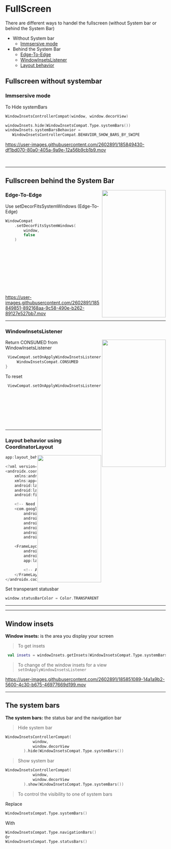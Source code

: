 # FullScreen
There are different ways to handel the fullscreen (without System bar or behind the System Bar)

- Without System bar
  - [Immsersive mode](https://github.com/sallySalem/FullScreen#immsersive-mode)
- Behind the System Bar
  - [Edge-To-Edge](https://github.com/sallySalem/FullScreen#edge-to-edge)
  - [WindowInsetsListener](https://github.com/sallySalem/FullScreen#windowinsetslistener)
  - [Layout behavior](https://github.com/sallySalem/FullScreen#layout-behaviour)

## Fullscreen without systembar
### Immsersive mode

To Hide systemBars
``` kotlin
WindowInsetsControllerCompat(window, window.decorView)

windowInsets.hide(WindowInsetsCompat.Type.systemBars())
windowInsets.systemBarsBehavior =
   WindowInsetsControllerCompat.BEHAVIOR_SHOW_BARS_BY_SWIPE
   ```


https://user-images.githubusercontent.com/2602891/185849430-df1bd070-80a0-405a-9a9e-12a56b9cb1b9.mov

<br/>

-----

## Fullscreen behind the System Bar
<img align="right" width="200" height="400" src="https://user-images.githubusercontent.com/2602891/185849677-8715cacc-a376-4484-bfcf-d01fe945d00b.png">

### Edge-To-Edge

Use setDecorFitsSystemWindows (Edge-To-Edge)

```kotlin
WindowCompat
    .setDecorFitsSystemWindows(
        window,
        false
    )

```
 
 <br/> 
 <br/> 
 <br/>
 <br/> 
 <br/>
 <br/> 
 <br/> 
 <br/>

https://user-images.githubusercontent.com/2602891/185849851-892168aa-9c58-490e-b262-89127e527bb7.mov

-----

### WindowInsetsListener

<img align="right" width="200" height="400" src="https://user-images.githubusercontent.com/2602891/185850286-8e67f601-4c0c-4a0f-afbd-ca69a32b410d.png">

Return CONSUMED from WindowInsetsListener

```kotlin
 ViewCompat.setOnApplyWindowInsetsListener(window.decorView) { _, _ ->
     WindowInsetsCompat.CONSUMED 
}

```
To reset

```kotlin 
 ViewCompat.setOnApplyWindowInsetsListener(window.decorView, null)

```

 <br/> 
 <br/> 
 <br/> 
 <br/>
 <br/> 
 <br/> 
 
----

### Layout behavior using CoordinatorLayout

<img align="right" width="200" height="400" src="https://user-images.githubusercontent.com/2602891/185850489-486033e3-b592-4454-b159-7e87a77aae0f.png">

```kotlin
app:layout_behavior="@string/appbar_scrolling_view_behavior"
```

```kotlin 
<?xml version="1.0" encoding="utf-8"?>
<androidx.coordinatorlayout.widget.CoordinatorLayout
    xmlns:android="http://schemas.android.com/apk/res/android"
    xmlns:app="http://schemas.android.com/apk/res-auto"
    android:layout_width="match_parent"
    android:layout_height="match_parent"
    android:fitsSystemWindows="true">

    <!-- Need for scrolling view behaviour -->
    <com.google.android.material.appbar.AppBarLayout
        android:id="@+id/app_bar"
        android:layout_width="match_parent"
        android:layout_height="wrap_content"
        android:background="@color/black"
        android:fitsSystemWindows="true"
        android:visibility="gone"/>

    <FrameLayout
        android:layout_width="match_parent"
        android:layout_height="match_parent"
        app:layout_behavior="@string/appbar_scrolling_view_behavior">

        <!-- Add your layout -->
    </FrameLayout>
</androidx.coordinatorlayout.widget.CoordinatorLayout>
```

Set transperant statusbar

```kotlin 
window.statusBarColor = Color.TRANSPARENT

```
----
----

## Window insets
**Window insets:** is the area you display your screen
> To get insets

```Kotlin
 val insets = windowInsets.getInsets(WindowInsetsCompat.Type.systemBars())
```

> To change of the window insets for a view `setOnApplyWindowInsetsListener`


https://user-images.githubusercontent.com/2602891/185851089-14a1a9b2-5600-4c30-b675-46977669d199.mov


---
## The system bars
**The system bars:** the status bar and the navigation bar
> Hide system bar

```kotlin
WindowInsetsControllerCompat(
            window,
            window.decorView
        ).hide(WindowInsetsCompat.Type.systemBars())
```
> Show system bar

```kotlin 
WindowInsetsControllerCompat(
            window,
            window.decorView
        ).show(WindowInsetsCompat.Type.systemBars())
```
> To control the visibility to one of system bars


Replace 
```kotlin 
WindowInsetsCompat.Type.systemBars() 
```
With

```kotlin 
WindowInsetsCompat.Type.navigationBars()
Or 
WindowInsetsCompat.Type.statusBars()
```




